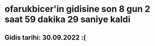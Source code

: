 # ofarukbicer'in gidisine son 8 gun 2 saat 59 dakika 29 saniye kaldi

## Gidis tarihi: 30.09.2022 :(